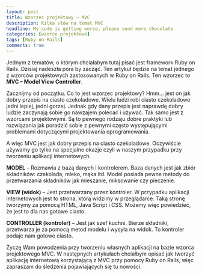 ```yaml
---
layout: post
title: Wzorzec projektowy – MVC
description: Kilka słów na temat MVC
headline: My code is getting worse, please send more chocolate
categories: [wzorce projektowe]
tags: [Ruby on Rails]
comments: true
---
```


Jednym z tematów, o którym chciałabym tutaj pisać jest framework Ruby on Rails. Dzisiaj nadeszła pora by zacząć. Ten artykuł będzie na temat jednego z wzorców projektowych zastosowanych w Ruby on Rails. Ten wzorzec to **MVC – Model View Controller**.

Zacznijmy od początku. Co to jest wzorzec projektowy? Hmm… jest on jak dobry przepis na ciasto czekoladowe. Wielu ludzi robi ciasto czekoladowe jedni lepiej, jedni gorzej. Jednak gdy dany przepis jest naprawdę dobry ludzie zaczynają sobie go nawzajem polecać i używać. Tak samo jest z wzorcami projektowymi. Są to pewnego rodzaju dobre praktyki lub rozwiązania jak poradzić sobie z pewnymi często występującymi problemami dotyczącymi projektowania oprogramowania.

A więc MVC jest jak dobry przepis na ciasto czekoladowe. Oczywiście używamy go tylko na specjalne okazje czyli w naszym przypadku przy tworzeniu aplikacji internetowych.

**MODEL** – Rozmawia z bazą danych i kontrolerem. Baza danych jest jak zbiór składników: czekolada, mleko, mąka itd. Model posiada pewne metody do przetwarzania składników jak mieszanie, miksowanie czy pieczenie.

**VIEW (widok)** – Jest przetwarzany przez kontroler. W przypadku aplikacji internetowych jest to strona, którą widzimy w przeglądarce. Taką stronę tworzymy za pomocą HTML, Java Script i CSS. Możemy więc powiedzieć, że jest to dla nas gotowe ciasto.

**CONTROLLER (kontroler)** – Jest jak szef kuchni. Bierze składniki, przetwarza je za pomocą metod modelu i wysyła na widok. To kontroler podaje nam gotowe ciasto.

Życzę Wam powodzenia przy tworzeniu własnych aplikacji na bazie wzorca projektowego MVC. W następnych artykułach chciałbym opisać jak tworzyć aplikację internetową korzystającą z MVC przy pomocy Ruby on Rails, więc zapraszam do śledzenia pojawiających się tu nowości.

